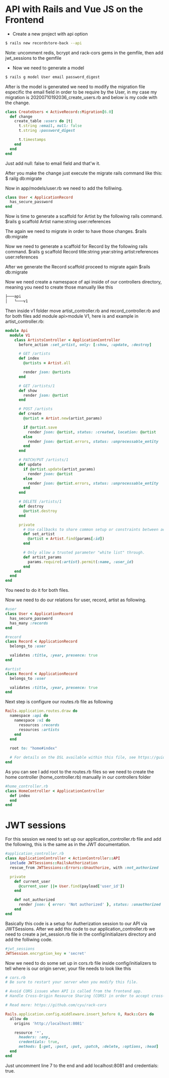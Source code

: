 
# API with Rails and Vue JS on the Frontend

* Create a new project with api option
```sh
$ rails new recordstore-back --api
```
Note: uncomment redis, bcrypt and rack-cors gems in the gemfile, then add jwt_sessions to the gemfile

* Now we need to generate a model
```sh
$ rails g model User email password_digest
```

After is the model is generated we need to modify the migration file especific
the email field in order to be require by the User, in my case my migration is 20200710192036_create_users.rb and below is
my code with the change.

```ruby
class CreateUsers < ActiveRecord::Migration[6.0]
  def change
    create_table :users do |t|
      t.string :email, null: false
      t.string :password_digest

      t.timestamps
    end
  end
end
```
Just add null: false to email field and that'w it.

After you make the change just execute the migrate rails command like this:
$ railg db:migrate

Now in app/models/user.rb we need to add the folliwing.
```ruby
class User < ApplicationRecord
  has_secure_password
end
```
Now is time to generate a scaffold for Artist by the following rails command.
$rails g scaffold Artist name:string user:references

The again we need to migrate in order to have those changes.
$rails db:migrate

Now we need to generate a scaffold for Record by the following rails command.
$rails g scaffold Record title:string year:string artist:references user:references

After we generate the Record scaffold proceed to migrate again
$rails db:migrate

Now we need create a namespace of api inside of our controllers directory, meaning you need to create those
manually like this
```sh
├───api
│   └───v1

```
Then inside v1 folder move  artist_controller.rb and record_controller.rb and for both files add module api>module V1,
here is and example in artist_controller.rb:
```ruby
module Api
  module V1
    class ArtistsController < ApplicationController
      before_action :set_artist, only: [:show, :update, :destroy]

      # GET /artists
      def index
        @artists = Artist.all

        render json: @artists
      end

      # GET /artists/1
      def show
        render json: @artist
      end

      # POST /artists
      def create
        @artist = Artist.new(artist_params)

        if @artist.save
          render json: @artist, status: :created, location: @artist
        else
          render json: @artist.errors, status: :unprocessable_entity
        end
      end

      # PATCH/PUT /artists/1
      def update
        if @artist.update(artist_params)
          render json: @artist
        else
          render json: @artist.errors, status: :unprocessable_entity
        end
      end

      # DELETE /artists/1
      def destroy
        @artist.destroy
      end

      private
        # Use callbacks to share common setup or constraints between actions.
        def set_artist
          @artist = Artist.find(params[:id])
        end

        # Only allow a trusted parameter "white list" through.
        def artist_params
          params.require(:artist).permit(:name, :user_id)
        end
    end
  end
end

```
You need to do it for both files.

Now we need to do our relations for user, record, artist as following.
```ruby
#user
class User < ApplicationRecord
  has_secure_password
  has_many :records
end
```
```ruby
#record
class Record < ApplicationRecord
  belongs_to :user

  validates :title, :year, presence: true
end
```
```ruby
#artist
class Record < ApplicationRecord
  belongs_to :user

  validates :title, :year, presence: true
end

```

Next step is configure our routes.rb file as following
```ruby
Rails.application.routes.draw do
  namespace :api do
    namespace :v1 do
      resources :records
      resources :artists
    end
  end
  
  root to: "home#index"

  # For details on the DSL available within this file, see https://guides.rubyonrails.org/routing.html
end
```

As you can see I add root to the routes.rb files so we need to create the home controller (home_controller.rb) 
manually in our controllers folder
```ruby
#home_controller.rb
class HomeController < ApplicationController
  def index
  end
end
```

# JWT sessions
For this session we need to set up our application_controller.rb file and add the following, this is the same as in the 
JWT documentation.
```ruby
#application_controller.rb
class ApplicationController < ActionController::API
  include JWTSessions::RailsAuthorization
  rescue_from JWTSessions::Errors::Unauthorize, with :not_authorized

  private
    def current_user
      @current_user ||= User.find(payload['user_id'])
    end

    def not_authorized
      render json: { error: 'Not authorized' }, status: :unauthorized
    end
end
```
Basically this code is a setup for Autherization session to our API via JWTSessions.
After we add this code to our application_controller.rb we need to create a jwt_session.rb file in the config/initializers
directory and add the folliwing code.
```ruby
#jwt_sessions
JWTSession.encryption_key = 'secret'
```
Now we need to do some set up in cors.rb file inside config/initializers to tell where is our origin server, your file
needs to look like this
```ruby
# cors.rb
# Be sure to restart your server when you modify this file.

# Avoid CORS issues when API is called from the frontend app.
# Handle Cross-Origin Resource Sharing (CORS) in order to accept cross-origin AJAX requests.

# Read more: https://github.com/cyu/rack-cors

Rails.application.config.middleware.insert_before 0, Rack::Cors do
  allow do
    origins 'http://localhost:8081'

    resource '*',
      headers: :any,
      credentials: true,
      methods: [:get, :post, :put, :patch, :delete, :options, :head]
  end
end
```
Just uncomment line 7 to the end and add localhost:8081 and credentials: true.